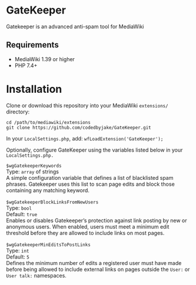 # GateKeeper
Gatekeeper is an advanced anti-spam tool for MediaWiki

## Requirements

- MediaWiki 1.39 or higher
- PHP 7.4+

# Installation
Clone or download this repository into your MediaWiki `extensions/` directory: <br/>
```
cd /path/to/mediawiki/extensions
git clone https://github.com/codedbyjake/GateKeeper.git
```

In your `LocalSettings.php`, add:
`wfLoadExtension('GateKeeper');`

Optionally, configure GateKeeper using the variables listed below in your `LocalSettings.php.`

`$wgGatekeeperKeywords` 
  <br/>Type: `array` of strings
  <br/>A simple configuration variable that defines a list of blacklisted spam phrases. Gatekeeper uses this list to scan page edits and block those containing any matching keyword.
<br/><br/>
`$wgGatekeeperBlockLinksFromNewUsers` 
  <br/>Type: `bool` 
  <br/>Default: `true`
  <br/>Enables or disables Gatekeeper’s protection against link posting by new or anonymous users. When enabled, users must meet a minimum edit threshold before they are allowed to include links on most pages. <br/><br/>
`$wgGatekeeperMinEditsToPostLinks`
  <br/>Type: `int`
  <br/>Default: `5`
  <br/>Defines the minimum number of edits a registered user must have made before being allowed to include external links on pages outside the `User:` or `User talk:` namespaces.
